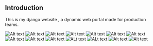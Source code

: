 Introduction
-------------

This is my django website , a dynamic web portal made for production teams.

![Alt text](https://i.imgur.com/m62KLTu.png)
![Alt text](https://i.imgur.com/ev5uNx1.png)
![Alt text](https://i.imgur.com/bVXBGsI.png)
![Alt text](https://i.imgur.com/NJzDFC8.png)
![Alt text](https://i.imgur.com/hMOfsAu.png)
![Alt text](https://i.imgur.com/AAy7ItJ.png)
![Alt text](https://i.imgur.com/74Rm6xh.png)
![Alt text](https://i.imgur.com/Ki3Z0mk.png)
![Alt text](https://i.imgur.com/bkzIXXW.png)
![Alt text](https://i.imgur.com/nkEjstE.png)
![ALt text](https://i.imgur.com/S0jArpr.png)
![ALt text](https://i.imgur.com/cRyhih3.png)
![Alt text](https://i.imgur.com/MYwK88f.png)
![Alt text](https://i.imgur.com/t2Hl9hy.png)

